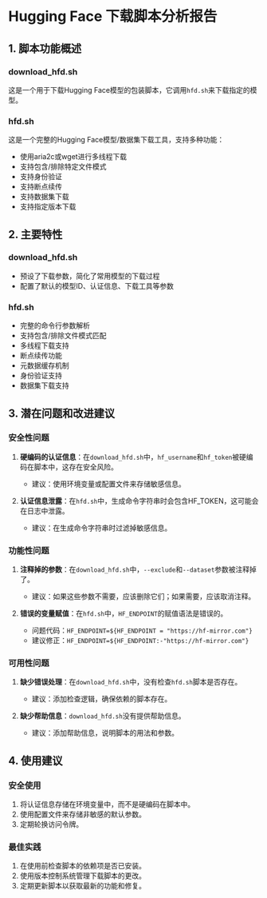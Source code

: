 # Hugging Face 下载脚本分析报告

## 1. 脚本功能概述

### download_hfd.sh
这是一个用于下载Hugging Face模型的包装脚本，它调用`hfd.sh`来下载指定的模型。

### hfd.sh
这是一个完整的Hugging Face模型/数据集下载工具，支持多种功能：
- 使用aria2c或wget进行多线程下载
- 支持包含/排除特定文件模式
- 支持身份验证
- 支持断点续传
- 支持数据集下载
- 支持指定版本下载

## 2. 主要特性

### download_hfd.sh
- 预设了下载参数，简化了常用模型的下载过程
- 配置了默认的模型ID、认证信息、下载工具等参数

### hfd.sh
- 完整的命令行参数解析
- 支持包含/排除文件模式匹配
- 多线程下载支持
- 断点续传功能
- 元数据缓存机制
- 身份验证支持
- 数据集下载支持

## 3. 潜在问题和改进建议

### 安全性问题
1. **硬编码的认证信息**：在`download_hfd.sh`中，`hf_username`和`hf_token`被硬编码在脚本中，这存在安全风险。
   - 建议：使用环境变量或配置文件来存储敏感信息。

2. **认证信息泄露**：在`hfd.sh`中，生成命令字符串时会包含HF_TOKEN，这可能会在日志中泄露。
   - 建议：在生成命令字符串时过滤掉敏感信息。

### 功能性问题
1. **注释掉的参数**：在`download_hfd.sh`中，`--exclude`和`--dataset`参数被注释掉了。
   - 建议：如果这些参数不需要，应该删除它们；如果需要，应该取消注释。

2. **错误的变量赋值**：在`hfd.sh`中，`HF_ENDPOINT`的赋值语法是错误的。
   - 问题代码：`HF_ENDPOINT=${HF_ENDPOINT = "https://hf-mirror.com"}`
   - 建议修正：`HF_ENDPOINT=${HF_ENDPOINT:-"https://hf-mirror.com"}`

### 可用性问题
1. **缺少错误处理**：在`download_hfd.sh`中，没有检查`hfd.sh`脚本是否存在。
   - 建议：添加检查逻辑，确保依赖的脚本存在。

2. **缺少帮助信息**：`download_hfd.sh`没有提供帮助信息。
   - 建议：添加帮助信息，说明脚本的用法和参数。

## 4. 使用建议

### 安全使用
1. 将认证信息存储在环境变量中，而不是硬编码在脚本中。
2. 使用配置文件来存储非敏感的默认参数。
3. 定期轮换访问令牌。

### 最佳实践
1. 在使用前检查脚本的依赖项是否已安装。
2. 使用版本控制系统管理下载脚本的更改。
3. 定期更新脚本以获取最新的功能和修复。